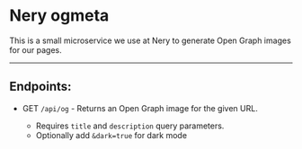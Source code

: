 # Nery ogmeta

This is a small microservice we use at Nery to generate Open Graph images for our pages.

---

## Endpoints:

- GET `/api/og` - Returns an Open Graph image for the given URL.

  - Requires `title` and `description` query parameters.
  - Optionally add `&dark=true` for dark mode
